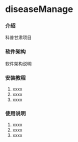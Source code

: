 # diseaseManage

### 介绍
科普甘肃项目

### 软件架构
软件架构说明


### 安装教程

1. xxxx
2. xxxx
3. xxxx

### 使用说明

1. xxxx
2. xxxx
3. xxxx